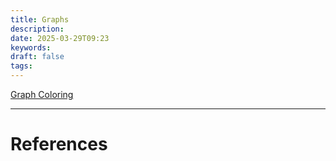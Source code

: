 ```yaml
---
title: Graphs
description: 
date: 2025-03-29T09:23
keywords: 
draft: false
tags:
---
```

[Graph Coloring](/notes/math/discrete-math/graphs/graph-coloring)

---
# References
